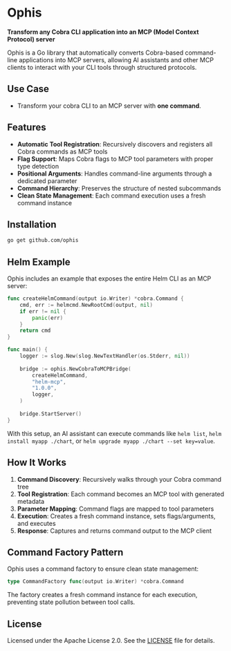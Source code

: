 # Ophis

**Transform any Cobra CLI application into an MCP (Model Context Protocol) server**

Ophis is a Go library that automatically converts Cobra-based command-line applications into MCP servers, allowing AI assistants and other MCP clients to interact with your CLI tools through structured protocols.

## Use Case

- Transform your cobra CLI to an MCP server with **one command**.

## Features

- **Automatic Tool Registration**: Recursively discovers and registers all Cobra commands as MCP tools
- **Flag Support**: Maps Cobra flags to MCP tool parameters with proper type detection
- **Positional Arguments**: Handles command-line arguments through a dedicated parameter
- **Command Hierarchy**: Preserves the structure of nested subcommands
- **Clean State Management**: Each command execution uses a fresh command instance

## Installation

```bash
go get github.com/ophis
```

## Helm Example

Ophis includes an example that exposes the entire Helm CLI as an MCP server:

```go
func createHelmCommand(output io.Writer) *cobra.Command {
    cmd, err := helmcmd.NewRootCmd(output, nil)
    if err != nil {
        panic(err)
    }
    return cmd
}

func main() {
    logger := slog.New(slog.NewTextHandler(os.Stderr, nil))
    
    bridge := ophis.NewCobraToMCPBridge(
        createHelmCommand,
        "helm-mcp",
        "1.0.0",
        logger,
    )
    
    bridge.StartServer()
}
```

With this setup, an AI assistant can execute commands like `helm list`, `helm install myapp ./chart`, or `helm upgrade myapp ./chart --set key=value`.

## How It Works

1. **Command Discovery**: Recursively walks through your Cobra command tree
2. **Tool Registration**: Each command becomes an MCP tool with generated metadata
3. **Parameter Mapping**: Command flags are mapped to tool parameters
4. **Execution**: Creates a fresh command instance, sets flags/arguments, and executes
5. **Response**: Captures and returns command output to the MCP client

## Command Factory Pattern

Ophis uses a command factory to ensure clean state management:

```go
type CommandFactory func(output io.Writer) *cobra.Command
```

The factory creates a fresh command instance for each execution, preventing state pollution between tool calls.

## License

Licensed under the Apache License 2.0. See the [LICENSE](LICENSE) file for details.